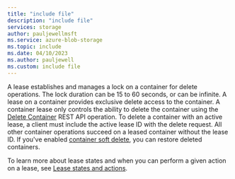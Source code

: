 ```yaml
---
title: "include file"
description: "include file"
services: storage
author: pauljewellmsft
ms.service: azure-blob-storage
ms.topic: include
ms.date: 04/10/2023
ms.author: pauljewell
ms.custom: include file
---
```


A lease establishes and manages a lock on a container for delete operations. The lock duration can be 15 to 60 seconds, or can be infinite. A lease on a container provides exclusive delete access to the container. A container lease only controls the ability to delete the container using the [Delete Container](/rest/api/storageservices/delete-container) REST API operation. To delete a container with an active lease, a client must include the active lease ID with the delete request. All other container operations succeed on a leased container without the lease ID. If you've enabled [container soft delete](../../articles/storage/blobs/soft-delete-container-overview.md), you can restore deleted containers.

To learn more about lease states and when you can perform a given action on a lease, see [Lease states and actions](#lease-states-and-actions).